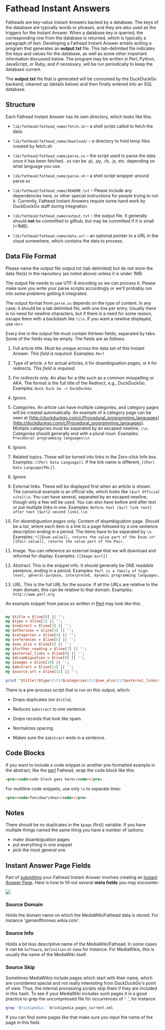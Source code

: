 # Fathead Instant Answers

Fatheads are key-value Instant Answers backed by a database. The keys of the database are typically words or phrases, and they are also used as the triggers for the Instant Answer. When a database key is queried, the corresponding row from the database is returned, which is typically a paragraph of text. Developing a Fathead Instant Answer entails writing a program that generates an **output.txt** file. This tab-delimited file indicates the keys and values for the database, as well as some other important information discussed below. The program may be written in Perl, Python, JavaScript, or Ruby, and if necessary, will be run periodically to keep the database current.

The **output.txt** file that is generated will be consumed by the DuckDuckGo backend, cleaned up (details below) and then finally entered into an SQL database.

## Structure

Each Fathead Instant Answer has its own directory, which looks like this:

- ``lib/fathead/fathead_name/fetch.sh`` &ndash; a shell script called to fetch the data.

- ``lib/fathead/fathead_name/download/`` &ndash; a directory to hold temp files created by fetch.sh

- ``lib/fathead/fathead_name/parse.xx`` &ndash; the script used to parse the data once it has been fetched. .xx can be .pl, .py, .rb, .js, etc. depending on what language you use.

- ``lib/fathead/fathead_name/parse.sh`` &ndash; a shell script wrapper around parse.xx

- ``lib/fathead/fathead_name/README.txt`` &ndash; Please include any dependencies here, or other special instructions for people trying to run it. Currently, Fathead Instant Answers require some hand work by DuckDuckGo staff during integration.

- ``lib/fathead/fathead_name/output.txt`` &ndash; the output file. It generally should **not** be committed to github, but may be committed if it is small (<1MB).

- ``lib/fathead/fathead_name/data.url`` &ndash; an optional pointer to a URL in the cloud somewhere, which contains the data to process.


## Data File Format

Please name the output file output.txt (tab delimited) but do not store the data file(s) in the repository (as noted above) unless it is under 1MB.

The output file needs to use UTF-8 encoding so we can process it. Please make sure you write your parse scripts accordingly or we'll probably run into some problems getting it integrated.

The output format from `parse.xx` depends on the type of content. In any case, it should be a tab delimited file, with one line per entry. Usually there is no need for newline characters, but if there is a need for some reason, escape them with a backslash like `\\\n`. If you want a newline displayed, use `<br>`

Every line in the output file must contain thirteen fields, separated by tabs. Some of the fields may be empty. The fields are as follows:

  1. Full article title. Must be unique across the data set of this Instant Answer. *This field is required.* Examples: `Perl`

  2. Type of article. `A` for actual articles, `D` for disambiguation pages, or `R` for redirects. *This field is required.*

  3. *For redirects only.* An alias for a title such as a common misspelling or AKA. The format is the full title of the Redirect, e.g., DuckDuckGo. Examples: `Duck Duck Go -> DuckDuckGo`

  4. *Ignore.*

  5. Categories. An article can have multiple categories, and category pages will be created automatically. An example of a category page can be seen at [http://duckduckgo.com/c/Procedural_programming_languages](http://duckduckgo.com/c/Procedural_programming_languages). Multiple categories must be separated by an escaped newline, `\\n`. Categories should generally end with a plural noun. Examples: `Procedural programming languages\\n`

  6. *Ignore.*

  7. Related topics. These will be turned into links in the Zero-click Info box. Examples: `[[Perl Data Language]]`. If the link name is different, `[[Perl Data Language|PDL]]`.

  8. *Ignore.*

  9. External links. These will be displayed first when an article is shown. The canonical example is an official site, which looks like ``[$url Official site]\\n``. You can have several, separated by an escaped newline, though only a few will be used. You can also have before and after text or put multiple links in one. Examples: ``Before text [$url link text] after text [$url2 second link].\\n``

  10. *For disambiguation pages only.* Content of disambiguation page. Should be a list, where each item is a link to a page followed by a one sentence description ending in a period. The items have to be separated by ``\n``. Examples: ``*[[Enum.value]], returns the value part of the Enum.\n*[[Pair.value]], returns the value part of the Pair.``

  11. Image. You can reference an external image that we will download and reformat for display. Examples: ``[[Image:$url]]``

  12. Abstract. This is the snippet info. It should generally be ONE readable sentence, ending in a period. Examples: ``Perl is a family of high-level, general-purpose, interpreted, dynamic programming languages.``

  13. URL. This is the full URL for the source. If all the URLs are relative to the main domain, this can be relative to that domain. Examples: `http://www.perl.org`



An example snippet from parse.xx written in [Perl](https://duckduckgo.com/Perl) may look like this:

```perl

my $title = $line[0] || '';
my $type = $line[1] || '';
my $redirect = $line[2] || '';
my $otheruses = $line[3] || '';
my $categories = $line[4] || '';
my $references = $line[5] || '';
my $see_also = $line[6] || '';
my $further_reading = $line[7] || '';
my $external_links = $line[8] || '';
my $disambiguation = $line[9] || '';
my $images = $line[10] || '';
my $abstract = $line[11] || '';
my $source_url = $line[12] || '';

print "$title\t$type\t\t\t$categories\t\t$see_also\t\t$external_links\t$disambiguation\t$images\t$abstract\t$source_url\n";
```

There is a pre-process script that is run on this output, which:

* Drops duplicates (on `$title`).

* Reduces `$abstract` to one sentence.

* Drops records that look like spam.

* Normalizes spacing.

* Makes sure the `$abstract` ends in a sentence.


## Code Blocks

If you want to include a code snippet or another pre-formatted example in the abstract, like the [perl](https://duckduckgo.com/?q=perl+open) Fathead, wrap the code block like this:

```html
<pre><code>code block goes here</code></pre>
```

For multiline code snippets, use only `\n` to separate lines:

```html
<pre><code>foo\nbar\nbaz</code></pre>
```

## Notes

There should be no duplicates in the `$page` (first) variable. If you have multiple things named the same thing you have a number of options:
  - make disambiguation pages
  - put everything in one snippet
  - pick the most general one

## Instant Answer Page Fields

Part of [submitting](http://docs.duckduckhack.com/submitting/submitting-overview.html) your Fathead Instant Answer involves creating an [Instant Answer Page](https://duck.co/ia/new_ia). Here is how to fill out several **meta fields** you may encounter:

![](http://docs.duckduckhack.com/assets/fathead-fields.png)

### Source Domain

Holds the domain name on which the MediaWiki/Fathead data is stored. For instance 'gameofthrones.wikia.com'.

### Source Info

Holds a bit less descriptive name of the MediaWiki/Fathead. In some cases it can be `Software`, `definition` or `Game` for instance. For MediaWikis, this is usually the name of the MediaWiki itself.

### Source Skip

Sometimes MediaWikis include pages which start with their name, which are considered special and not really interesting from DuckDuckGo's point of view. Thus, the internal processing scripts skip them if they are included in this hash. To see if your MediaWiki includes such pages it is a good practice to grep the uncompressed file for occurrences of '<MediaWikiName>: ', for instance

```bash
grep 'Brickipedia:' brickipedia_pages_current.xml
```

If you can find some pages like that make sure you input the name of the page in this field.


